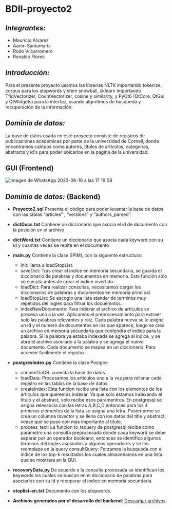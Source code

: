 # BDII-proyecto2
## ***Integrantes:***
- Mauricio Alvarez
- Aaron Santamaria
- Rodo Vilcarromero
- Ronaldo Flores

## ***Introducción:***
Para el presente proyecto usamos las librerías NLTK importando tokenize, corpus para los stopwords y stem snowball, sklearn importando TfidVectorizer, CountVectorizer, cosine y similarity, y PyQt6 (QtCore, QtGui y QtWidgets) para la interfaz, usando algoritmos de busqueda y recuperación de la información.


## ***Dominio de datos:***
La base de datos usada en este proyecto consiste de registros de publicaciones académicas por parte de la universidad de Cornell, donde encontramos campos como autores, títulos de artículos, categorías, abstracts y id's para poder ubicarlos en la página de la universidad.

## **GUI** (Frontend)
![Imagen de WhatsApp 2023-06-16 a las 17 19 08](https://github.com/mauricio-alvarez/BDII-proyecto2/assets/85258014/45be809c-fc34-4764-9462-2a1e2256164b)

## ***Dominio de datos:*** (Backend)
- **Proyecto2.sql**
Presenta el código para poder levantar la base de datos con las tablas “articles” , “versions” y “authors_parsed”.
- **dictDocs.txt**
Contiene un diccionario que asocia el id de documento con la posición en el archivo
- **dictWord.txt**
Contiene un diccionario que asocia cada keyword con su id y cuantas veces se repite en el documento
- **main.py**
Contiene la clase SPIMI, con la siguiente estructura:
    - init: llama a loadStopList.
    - saveDict: Tras crear el indice en memoria secundaria, se guarda el diccionario de palabras y documentos en memoria. Esta función sólo se ejecuta antes de crear el índice invertido.
    - loadDict: Para realizar consultas, necesitamos cargar los diccionarios de palabras y documentos en memoria principal.
    - loadStopList: Se escogio una lista standar de terminos muy repetidos del ingles para filtrar los docuemntos.
    - indexNewDocuments:
Para indexar el archivo de artículos se procesa uno a la vez. Aplicamos el preprocesamiento para extraer solo las palabras relevantes y raiz. Cada palabra nueva se le asigna un id y el numero de documentos en los que aparece, luego se crea un archivo en memoria secundaria que contendra el indice para la palabra. Si la palabra ya estaba indexada se agrega al indice, y se abre el archivo asociado a la palabra y se agrega el nuevo documento.
Cada documento se mapea en un diccionario. Para acceder facilmente el registro .

- **postgresIndex.py**
Contiene la clase Postgre:
    - connectToDB: conecta la base de datos.
    - loadData: Procesamos los articulos uno a la vez para rellenar cada registro en las tablas de la base de datos. 
    - createIndex:
Esta funcion recibe una lista con los elementos de los articulos que queremos indexar. Ya que solo estamos indexando el titulo y el abstract, solo recibe esos paramentros. En postgresql se asigna relevancia con las letras A,B,C,D entonces para los 4 primeros elementos de la lista se asigna una letra.
Posteriorme se crea un columna tsvector y se llena con los datos del title y abstract, vease que se puso con mas importante al titulo.
    - process_text:
La funcion to_tsquery de postgresql recibe como parametro una consulta preprocesada donde cada keyword se debe separar por un operador booleano, entonces se identifica algunos terminos del ingles asociados a algunos operadores y se los reemplaza en la query consultQuery: Forzamos la busqueda con el indice de los top-k resultados los cuales almacenamos en una lista que se mostrara en la GUI.
	
- **recoveryData.py**
De acuerdo a la consulta procesada se identifican los keywords los cuales se buscan en el diccionario de palabras para asociarlos con su id y recuperar el índice en memoria secundaria. 
- **stoplist-en.txt**
Documento con los stopwords.

- **Archivos generados por el desarrollo del backend:**
[Descargar archivos](https://drive.google.com/drive/folders/1a20unbmjfS_bZHMhosFUuWpFwGwLTRIz)
